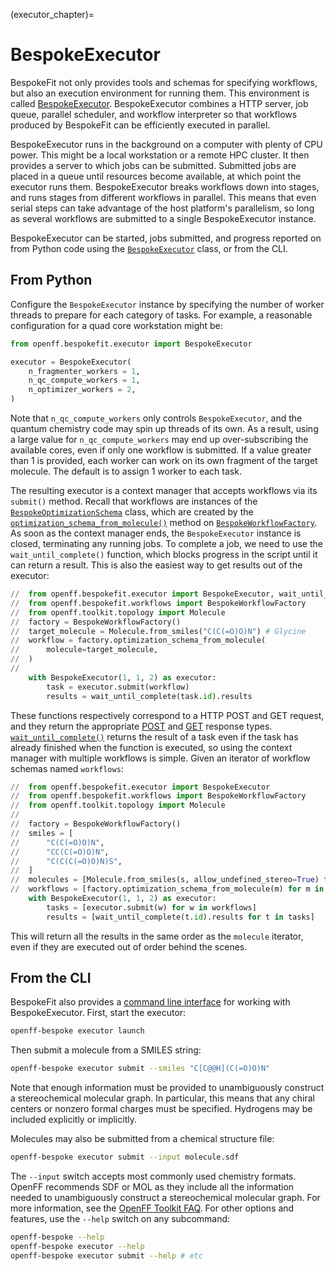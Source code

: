 (executor_chapter)=
# BespokeExecutor

BespokeFit not only provides tools and schemas for specifying workflows, but
also an execution environment for running them. This environment is called
[BespokeExecutor]. BespokeExecutor combines a HTTP server, job queue,
parallel scheduler, and workflow interpreter so that workflows produced by
BespokeFit can be efficiently executed in parallel.

BespokeExecutor runs in the background on a computer with plenty of CPU power.
This might be a local workstation or a remote HPC cluster. It then provides a
server to which jobs can be submitted. Submitted jobs are placed in a queue
until resources become available, at which point the executor runs them.
BespokeExecutor breaks workflows down into stages, and runs stages from
different workflows in parallel. This means that even serial steps can take
advantage of the host platform's parallelism, so long as several workflows are
submitted to a single BespokeExecutor instance.

BespokeExecutor can be started, jobs submitted, and progress reported on from
Python code using the [`BespokeExecutor`] class, or from the CLI.

[BespokeExecutor]: openff.bespokefit.executor.executor.BespokeExecutor
[`BespokeExecutor`]: openff.bespokefit.executor.executor.BespokeExecutor

## From Python

Configure the `BespokeExecutor` instance by specifying the number of worker
threads to prepare for each category of tasks. For example, a reasonable
configuration for a quad core workstation might be:

```python
from openff.bespokefit.executor import BespokeExecutor

executor = BespokeExecutor(
    n_fragmenter_workers = 1,
    n_qc_compute_workers = 1,
    n_optimizer_workers = 2,
)
```

Note that `n_qc_compute_workers` only controls `BespokeExecutor`, and the
quantum chemistry code may spin up threads of its own. As a result, using a
large value for `n_qc_compute_workers` may end up over-subscribing the
available cores, even if only one workflow is submitted. If a value greater
than 1 is provided, each worker can work on its own fragment of the target
molecule. The default is to assign 1 worker to each task.

The resulting executor is a context manager that accepts workflows via its
`submit()` method. Recall that workflows are instances of the
[`BespokeOptimizationSchema`] class, which are created by the
[`optimization_schema_from_molecule()`] method on [`BespokeWorkflowFactory`]. As
soon as the context manager ends, the `BespokeExecutor` instance is closed,
terminating any running jobs. To complete a job, we need to use the
`wait_until_complete()` function, which blocks progress in the script until it
can return a result. This is also the easiest way to get results out of the
executor:

```python
//  from openff.bespokefit.executor import BespokeExecutor, wait_until_complete
//  from openff.bespokefit.workflows import BespokeWorkflowFactory
//  from openff.toolkit.topology import Molecule 
//  factory = BespokeWorkflowFactory()
//  target_molecule = Molecule.from_smiles("C(C(=O)O)N") # Glycine
//  workflow = factory.optimization_schema_from_molecule(
//      molecule=target_molecule,
//  )
//  
    with BespokeExecutor(1, 1, 2) as executor:
        task = executor.submit(workflow)
        results = wait_until_complete(task.id).results
```

These functions respectively correspond to a HTTP POST and GET request, and they
return the appropriate [POST] and [GET] response types. [`wait_until_complete()`]
returns the result of a task even if the task has already finished when the
function is executed, so using the context manager with multiple workflows is
simple. Given an iterator of workflow schemas named `workflows`:

```python
//  from openff.bespokefit.executor import BespokeExecutor
//  from openff.bespokefit.workflows import BespokeWorkflowFactory
//  from openff.toolkit.topology import Molecule
//  
//  factory = BespokeWorkflowFactory()
//  smiles = [
//      "C(C(=O)O)N",
//      "CC(C(=O)O)N",
//      "C(C(C(=O)O)N)S",
//  ]
//  molecules = [Molecule.from_smiles(s, allow_undefined_stereo=True) for s in smiles]
//  workflows = [factory.optimization_schema_from_molecule(m) for m in molecules]
    with BespokeExecutor(1, 1, 2) as executor:
        tasks = [executor.submit(w) for w in workflows]
        results = [wait_until_complete(t.id).results for t in tasks]
```

This will return all the results in the same order as the `molecule` iterator,
even if they are executed out of order behind the scenes.

[`BespokeOptimizationSchema`]: openff.bespokefit.schema.fitting.BespokeOptimizationSchema
[`optimization_schema_from_molecule()`]: openff.bespokefit.workflows.bespoke.BespokeWorkflowFactory.optimization_schema_from_molecule
[`BespokeWorkflowFactory`]: openff.bespokefit.workflows.bespoke.BespokeWorkflowFactory
[`submit()`]: openff.bespokefit.executor.BespokeExecutor.submit
[`wait_until_complete()`]: openff.bespokefit.executor.wait_until_complete
[POST]: openff.bespokefit.executor.services.coordinator.models.CoordinatorPOSTResponse
[GET]: openff.bespokefit.executor.services.coordinator.models.CoordinatorGETResponse
[`Molecule`]: openff.toolkit.topology.Molecule

## From the CLI

BespokeFit also provides a [command line interface](cli_chapter) for working
with BespokeExecutor. First, start the executor:

```sh
openff-bespoke executor launch
```

Then submit a molecule from a SMILES string:

```sh
openff-bespoke executor submit --smiles "C[C@@H](C(=O)O)N"
```

Note that enough information must be provided to unambiguously construct a
stereochemical molecular graph. In particular, this means that any chiral
centers or nonzero formal charges must be specified. Hydrogens may be included
explicitly or implicitly.

Molecules may also be submitted from a chemical structure file:

```sh
openff-bespoke executor submit --input molecule.sdf
```

The `--input` switch accepts most commonly used chemistry formats. OpenFF
recommends SDF or MOL as they include all the information needed to
unambiguously construct a stereochemical molecular graph. For more information,
see the [OpenFF Toolkit FAQ]. For other options and features, use the `--help`
switch on any subcommand:

```sh
openff-bespoke --help
openff-bespoke executor --help
openff-bespoke executor submit --help # etc
```

[command line interface]: cli_chapter
[OpenFF Toolkit FAQ]: openff.toolkit:faq